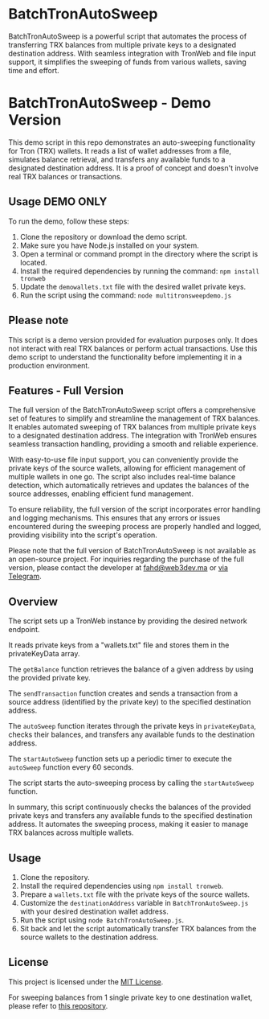 <h1>BatchTronAutoSweep</h1>

<p>BatchTronAutoSweep is a powerful script that automates the process of transferring TRX balances from multiple private keys to a designated destination address. With seamless integration with TronWeb and file input support, it simplifies the sweeping of funds from various wallets, saving time and effort.</p>

<h1>BatchTronAutoSweep - Demo Version</h1>

<p>This demo script in this repo demonstrates an auto-sweeping functionality for Tron (TRX) wallets. It reads a list of wallet addresses from a file, simulates balance retrieval, and transfers any available funds to a designated destination address. It is a proof of concept and doesn't involve real TRX balances or transactions.</p>

<h2>Usage DEMO ONLY</h2>

<p>To run the demo, follow these steps:</p>

<ol>
  <li>Clone the repository or download the demo script.</li>
  <li>Make sure you have Node.js installed on your system.</li>
  <li>Open a terminal or command prompt in the directory where the script is located.</li>
  <li>Install the required dependencies by running the command: <code>npm install tronweb</code></li>
  <li>Update the <code>demowallets.txt</code> file with the desired wallet private keys.</li>
  <li>Run the script using the command: <code>node multitronsweepdemo.js</code></li>
</ol>

<h2>Please note</h2>
<p>This script is a demo version provided for evaluation purposes only. It does not interact with real TRX balances or perform actual transactions. Use this demo script to understand the functionality before implementing it in a production environment.</p>


<h2>Features - Full Version</h2>
<p>The full version of the BatchTronAutoSweep script offers a comprehensive set of features to simplify and streamline the management of TRX balances. It enables automated sweeping of TRX balances from multiple private keys to a designated destination address. The integration with TronWeb ensures seamless transaction handling, providing a smooth and reliable experience.</p>
<p>With easy-to-use file input support, you can conveniently provide the private keys of the source wallets, allowing for efficient management of multiple wallets in one go. The script also includes real-time balance detection, which automatically retrieves and updates the balances of the source addresses, enabling efficient fund management.</p>
<p>To ensure reliability, the full version of the script incorporates error handling and logging mechanisms. This ensures that any errors or issues encountered during the sweeping process are properly handled and logged, providing visibility into the script's operation.</p>
<p>Please note that the full version of BatchTronAutoSweep is not available as an open-source project. For inquiries regarding the purchase of the full version, please contact the developer at <a href="mailto:fahd@web3dev.ma">fahd@web3dev.ma</a> or <a href="https://t.me/Thisiswhosthis">via Telegram</a>.</p>

<h2>Overview</h2>

<p>The script sets up a TronWeb instance by providing the desired network endpoint.</p>
<p>It reads private keys from a "wallets.txt" file and stores them in the privateKeyData array.</p>
<p>The <code>getBalance</code> function retrieves the balance of a given address by using the provided private key.</p>
<p>The <code>sendTransaction</code> function creates and sends a transaction from a source address (identified by the private key) to the specified destination address.</p>
<p>The <code>autoSweep</code> function iterates through the private keys in <code>privateKeyData</code>, checks their balances, and transfers any available funds to the destination address.</p>
<p>The <code>startAutoSweep</code> function sets up a periodic timer to execute the <code>autoSweep</code> function every 60 seconds.</p>
<p>The script starts the auto-sweeping process by calling the <code>startAutoSweep</code> function.</p>

<p>In summary, this script continuously checks the balances of the provided private keys and transfers any available funds to the specified destination address. It automates the sweeping process, making it easier to manage TRX balances across multiple wallets.</p>

<h2>Usage</h2>
<ol>
  <li>Clone the repository.</li>
  <li>Install the required dependencies using <code>npm install tronweb</code>.</li>
  <li>Prepare a <code>wallets.txt</code> file with the private keys of the source wallets.</li>
  <li>Customize the <code>destinationAddress</code> variable in <code>BatchTronAutoSweep.js</code> with your desired destination wallet address.</li>
  <li>Run the script using <code>node BatchTronAutoSweep.js</code>.</li>
  <li>Sit back and let the script automatically transfer TRX balances from the source wallets to the destination address.</li>
</ol>

<h2>License</h2>

<p>This project is licensed under the <a href="LICENSE">MIT License</a>.</p>

<p>For sweeping balances from 1 single private key to one destination wallet, please refer to <a href="https://github.com/ELHARAKA/TrxAutoSweep">this repository</a>.</p>
